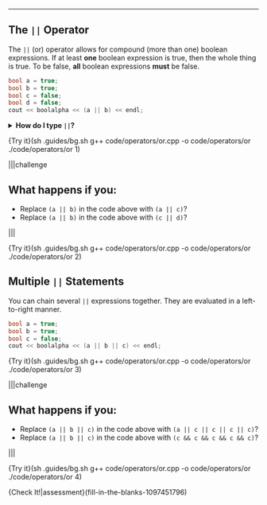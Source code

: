 ---

## The `||` Operator

The `||` (or) operator allows for compound (more than one) boolean expressions. If at least **one** boolean expression is true, then the whole thing is true. To be false, **all** boolean expressions **must** be false.

```c++
bool a = true;
bool b = true;
bool c = false;
bool d = false;
cout << boolalpha << (a || b) << endl;
```

<details><summary><b>How do I type <code>||</code>?</b></summary> It is towards the right-hand side, below the <code>backspace</code> or <code>delete</code> key and above the <code>enter</code> or <code>return</code> key. The <code>|</code> symbol is located on the same key as the <code>\</code> symbol. Hold <code>shift</code> and press the <code>\</code> key to type <code>|</code>. </details>

{Try it}(sh .guides/bg.sh g++ code/operators/or.cpp -o code/operators/or ./code/operators/or 1)

|||challenge
## What happens if you:
* Replace `(a || b)` in the code above with `(a || c)`?
* Replace `(a || b)` in the code above with `(c || d)`?

|||

{Try it}(sh .guides/bg.sh g++ code/operators/or.cpp -o code/operators/or ./code/operators/or 2)

## Multiple `||` Statements

You can chain several `||` expressions together. They are evaluated in a left-to-right manner.

```c++
bool a = true;
bool b = true;
bool c = false;
cout << boolalpha << (a || b || c) << endl;
```

{Try it}(sh .guides/bg.sh g++ code/operators/or.cpp -o code/operators/or ./code/operators/or 3)

|||challenge
## What happens if you:
* Replace `(a || b || c)` in the code above with `(a || c || c || c || c)`?
* Replace `(a || b || c)` in the code above with `(c && c && c && c && c)`?

|||

{Try it}(sh .guides/bg.sh g++ code/operators/or.cpp -o code/operators/or ./code/operators/or 4)

{Check It!|assessment}(fill-in-the-blanks-1097451796)
